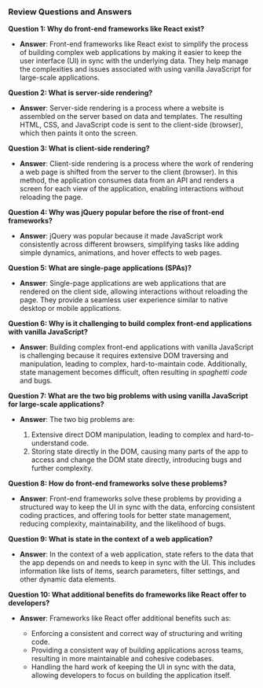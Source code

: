 ### Review Questions and Answers

**Question 1: Why do front-end frameworks like React exist?**

- **Answer**: Front-end frameworks like React exist to simplify the process of building complex web applications by making it easier to keep the user interface (UI) in sync with the underlying data. They help manage the complexities and issues associated with using vanilla JavaScript for large-scale applications.

**Question 2: What is server-side rendering?**

- **Answer**: Server-side rendering is a process where a website is assembled on the server based on data and templates. The resulting HTML, CSS, and JavaScript code is sent to the client-side (browser), which then paints it onto the screen.

**Question 3: What is client-side rendering?**

- **Answer**: Client-side rendering is a process where the work of rendering a web page is shifted from the server to the client (browser). In this method, the application consumes data from an API and renders a screen for each view of the application, enabling interactions without reloading the page.

**Question 4: Why was jQuery popular before the rise of front-end frameworks?**

- **Answer**: jQuery was popular because it made JavaScript work consistently across different browsers, simplifying tasks like adding simple dynamics, animations, and hover effects to web pages.

**Question 5: What are single-page applications (SPAs)?**

- **Answer**: Single-page applications are web applications that are rendered on the client side, allowing interactions without reloading the page. They provide a seamless user experience similar to native desktop or mobile applications.

**Question 6: Why is it challenging to build complex front-end applications with vanilla JavaScript?**

- **Answer**: Building complex front-end applications with vanilla JavaScript is challenging because it requires extensive DOM traversing and manipulation, leading to complex, hard-to-maintain code. Additionally, state management becomes difficult, often resulting in _spaghetti code_ and bugs.

**Question 7: What are the two big problems with using vanilla JavaScript for large-scale applications?**

- **Answer**: The two big problems are:

  1. Extensive direct DOM manipulation, leading to complex and hard-to-understand code.
  2. Storing state directly in the DOM, causing many parts of the app to access and change the DOM state directly, introducing bugs and further complexity.

**Question 8: How do front-end frameworks solve these problems?**

- **Answer**: Front-end frameworks solve these problems by providing a structured way to keep the UI in sync with the data, enforcing consistent coding practices, and offering tools for better state management, reducing complexity, maintainability, and the likelihood of bugs.

**Question 9: What is state in the context of a web application?**

- **Answer**: In the context of a web application, state refers to the data that the app depends on and needs to keep in sync with the UI. This includes information like lists of items, search parameters, filter settings, and other dynamic data elements.

**Question 10: What additional benefits do frameworks like React offer to developers?**

- **Answer**: Frameworks like React offer additional benefits such as:

  - Enforcing a consistent and correct way of structuring and writing code.
  - Providing a consistent way of building applications across teams, resulting in more maintainable and cohesive codebases.
  - Handling the hard work of keeping the UI in sync with the data, allowing developers to focus on building the application itself.
